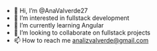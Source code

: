 - 👋 Hi, I’m @AnaValverde27
- 👀 I’m interested in fullstack development
- 🌱 I’m currently learning Angular
- 💞️ I’m looking to collaborate on fullstack projects
- 📫 How to reach me analizvalverde@gmail.com

<!---
AnaValverde27/AnaValverde27 is a ✨ special ✨ repository because its `README.md` (this file) appears on your GitHub profile.
You can click the Preview link to take a look at your changes.
--->
